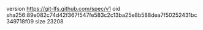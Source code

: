 version https://git-lfs.github.com/spec/v1
oid sha256:89e082c74d42f367f547fe583c2c13ba25e8b588dea7f50252431bc349718f09
size 23208
